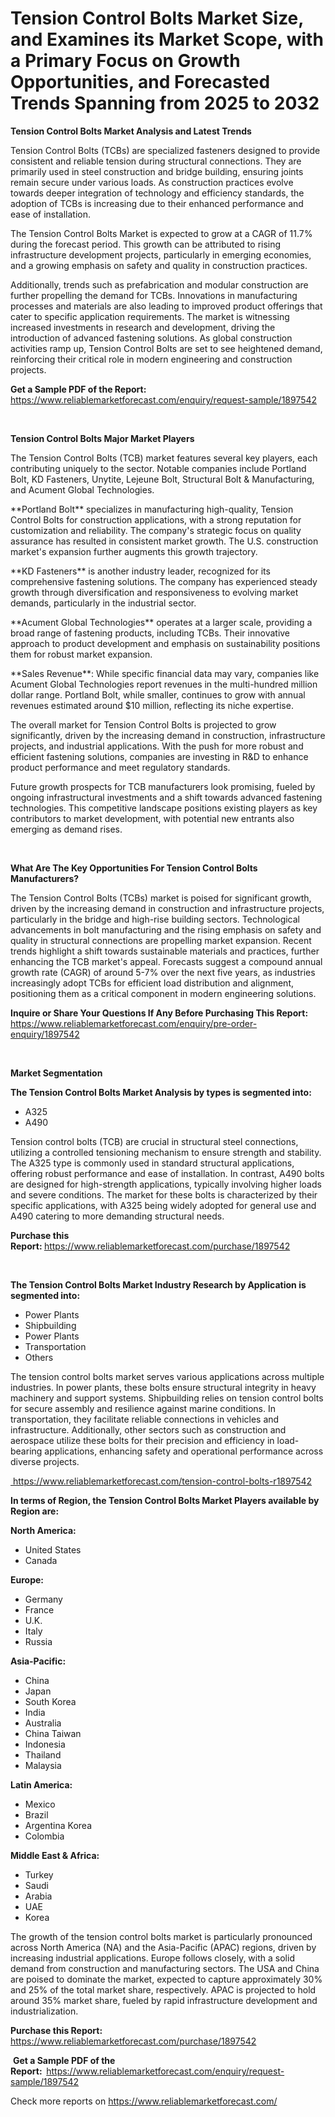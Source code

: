 <p><h1>Tension Control Bolts Market Size, and Examines its Market Scope, with a Primary Focus on Growth Opportunities, and Forecasted Trends Spanning from 2025 to 2032</h1></p><p><strong>Tension Control Bolts Market Analysis and Latest Trends</strong></p>
<p><p>Tension Control Bolts (TCBs) are specialized fasteners designed to provide consistent and reliable tension during structural connections. They are primarily used in steel construction and bridge building, ensuring joints remain secure under various loads. As construction practices evolve towards deeper integration of technology and efficiency standards, the adoption of TCBs is increasing due to their enhanced performance and ease of installation.</p><p>The Tension Control Bolts Market is expected to grow at a CAGR of 11.7% during the forecast period. This growth can be attributed to rising infrastructure development projects, particularly in emerging economies, and a growing emphasis on safety and quality in construction practices. </p><p>Additionally, trends such as prefabrication and modular construction are further propelling the demand for TCBs. Innovations in manufacturing processes and materials are also leading to improved product offerings that cater to specific application requirements. The market is witnessing increased investments in research and development, driving the introduction of advanced fastening solutions. As global construction activities ramp up, Tension Control Bolts are set to see heightened demand, reinforcing their critical role in modern engineering and construction projects.</p></p>
<p><strong>Get a Sample PDF of the Report:&nbsp;</strong> <a href="https://www.reliablemarketforecast.com/enquiry/request-sample/1897542?utm_campaign=2533&utm_medium=2&utm_source=Github&utm_content=ia&utm_term=08042025&utm_id=tension-control-bolts">https://www.reliablemarketforecast.com/enquiry/request-sample/1897542</a></p>
<p>&nbsp;</p>
<p><strong>Tension Control Bolts Major Market Players</strong></p>
<p><p>The Tension Control Bolts (TCB) market features several key players, each contributing uniquely to the sector. Notable companies include Portland Bolt, KD Fasteners, Unytite, Lejeune Bolt, Structural Bolt & Manufacturing, and Acument Global Technologies.</p><p>**Portland Bolt** specializes in manufacturing high-quality, Tension Control Bolts for construction applications, with a strong reputation for customization and reliability. The company's strategic focus on quality assurance has resulted in consistent market growth. The U.S. construction market's expansion further augments this growth trajectory.</p><p>**KD Fasteners** is another industry leader, recognized for its comprehensive fastening solutions. The company has experienced steady growth through diversification and responsiveness to evolving market demands, particularly in the industrial sector.</p><p>**Acument Global Technologies** operates at a larger scale, providing a broad range of fastening products, including TCBs. Their innovative approach to product development and emphasis on sustainability positions them for robust market expansion.</p><p>**Sales Revenue**: While specific financial data may vary, companies like Acument Global Technologies report revenues in the multi-hundred million dollar range. Portland Bolt, while smaller, continues to grow with annual revenues estimated around $10 million, reflecting its niche expertise.</p><p>The overall market for Tension Control Bolts is projected to grow significantly, driven by the increasing demand in construction, infrastructure projects, and industrial applications. With the push for more robust and efficient fastening solutions, companies are investing in R&D to enhance product performance and meet regulatory standards.</p><p>Future growth prospects for TCB manufacturers look promising, fueled by ongoing infrastructural investments and a shift towards advanced fastening technologies. This competitive landscape positions existing players as key contributors to market development, with potential new entrants also emerging as demand rises.</p></p>
<p>&nbsp;</p>
<p><strong>What Are The Key Opportunities For Tension Control Bolts Manufacturers?</strong></p>
<p><p>The Tension Control Bolts (TCBs) market is poised for significant growth, driven by the increasing demand in construction and infrastructure projects, particularly in the bridge and high-rise building sectors. Technological advancements in bolt manufacturing and the rising emphasis on safety and quality in structural connections are propelling market expansion. Recent trends highlight a shift towards sustainable materials and practices, further enhancing the TCB market's appeal. Forecasts suggest a compound annual growth rate (CAGR) of around 5-7% over the next five years, as industries increasingly adopt TCBs for efficient load distribution and alignment, positioning them as a critical component in modern engineering solutions.</p></p>
<p><strong>Inquire or Share Your Questions If Any Before Purchasing This Report:</strong> <a href="https://www.reliablemarketforecast.com/enquiry/pre-order-enquiry/1897542?utm_campaign=2533&utm_medium=2&utm_source=Github&utm_content=ia&utm_term=08042025&utm_id=tension-control-bolts">https://www.reliablemarketforecast.com/enquiry/pre-order-enquiry/1897542</a></p>
<p>&nbsp;</p>
<p><strong>Market Segmentation</strong></p>
<p><strong>The Tension Control Bolts Market Analysis by types is segmented into:</strong></p>
<p><ul><li>A325</li><li>A490</li></ul></p>
<p><p>Tension control bolts (TCB) are crucial in structural steel connections, utilizing a controlled tensioning mechanism to ensure strength and stability. The A325 type is commonly used in standard structural applications, offering robust performance and ease of installation. In contrast, A490 bolts are designed for high-strength applications, typically involving higher loads and severe conditions. The market for these bolts is characterized by their specific applications, with A325 being widely adopted for general use and A490 catering to more demanding structural needs.</p></p>
<p><strong>Purchase this Report:&nbsp;</strong><a href="https://www.reliablemarketforecast.com/purchase/1897542?utm_campaign=2533&utm_medium=2&utm_source=Github&utm_content=ia&utm_term=08042025&utm_id=tension-control-bolts">https://www.reliablemarketforecast.com/purchase/1897542</a></p>
<p>&nbsp;</p>
<p><strong>The Tension Control Bolts Market Industry Research by Application is segmented into:</strong></p>
<p><ul><li>Power Plants</li><li>Shipbuilding</li><li>Power Plants</li><li>Transportation</li><li>Others</li></ul></p>
<p><p>The tension control bolts market serves various applications across multiple industries. In power plants, these bolts ensure structural integrity in heavy machinery and support systems. Shipbuilding relies on tension control bolts for secure assembly and resilience against marine conditions. In transportation, they facilitate reliable connections in vehicles and infrastructure. Additionally, other sectors such as construction and aerospace utilize these bolts for their precision and efficiency in load-bearing applications, enhancing safety and operational performance across diverse projects.</p></p>
<p><a href="https://www.reliablemarketforecast.com/tension-control-bolts-r1897542?utm_campaign=2533&utm_medium=2&utm_source=Github&utm_content=ia&utm_term=08042025&utm_id=tension-control-bolts">&nbsp;https://www.reliablemarketforecast.com/tension-control-bolts-r1897542</a></p>
<p><strong>In terms of Region, the Tension Control Bolts Market Players available by Region are:</strong></p>
<p>
    <p> <strong> North America: </strong>
        <ul>
            <li>United States</li>
            <li>Canada</li>
        </ul>
        </p> 
    <p> <strong> Europe: </strong>
        <ul>
            <li>Germany</li>
            <li>France</li>
            <li>U.K.</li>
            <li>Italy</li>
            <li>Russia</li>
        </ul>
        </p> 
    <p> <strong> Asia-Pacific: </strong>
        <ul>
            <li>China</li>
            <li>Japan</li>
            <li>South Korea</li>
            <li>India</li>
            <li>Australia</li>
            <li>China Taiwan</li>
            <li>Indonesia</li>
            <li>Thailand</li>
            <li>Malaysia</li>
        </ul>
        </p> 
    <p> <strong> Latin America: </strong>
        <ul>
            <li>Mexico</li>
            <li>Brazil</li>
            <li>Argentina Korea</li>
            <li>Colombia</li>
        </ul>
        </p> 
    <p> <strong> Middle East & Africa: </strong>
        <ul>
            <li>Turkey</li>
            <li>Saudi</li>
            <li>Arabia</li>
            <li>UAE</li>
            <li>Korea</li>
        </ul>
    </p>
    </p>
<p><p>The growth of the tension control bolts market is particularly pronounced across North America (NA) and the Asia-Pacific (APAC) regions, driven by increasing industrial applications. Europe follows closely, with a solid demand from construction and manufacturing sectors. The USA and China are poised to dominate the market, expected to capture approximately 30% and 25% of the total market share, respectively. APAC is projected to hold around 35% market share, fueled by rapid infrastructure development and industrialization.</p></p>
<p><strong>Purchase this Report: </strong><a href="https://www.reliablemarketforecast.com/purchase/1897542?utm_campaign=2533&utm_medium=2&utm_source=Github&utm_content=ia&utm_term=08042025&utm_id=tension-control-bolts">https://www.reliablemarketforecast.com/purchase/1897542</a></p>
<p>&nbsp;<strong>Get a Sample PDF of the Report:&nbsp;&nbsp;</strong><a href="https://www.reliablemarketforecast.com/enquiry/request-sample/1897542?utm_campaign=2533&utm_medium=2&utm_source=Github&utm_content=ia&utm_term=08042025&utm_id=tension-control-bolts">https://www.reliablemarketforecast.com/enquiry/request-sample/1897542</a></p>
<p><strong></strong></p>
<p>Check more reports on <a href="https://www.reliablemarketforecast.com/?utm_campaign=2533&utm_medium=2&utm_source=Github&utm_content=ia&utm_term=08042025&utm_id=tension-control-bolts">https://www.reliablemarketforecast.com/</a></p>